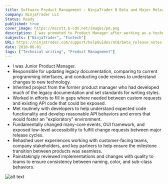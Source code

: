 ```yaml
---
title: Software Product Management - NinjaTrader 8 Beta and Major Release
company: NinjaTrader LLC
Status: Ready
published: true
cover_image: https://mscott.b-cdn.net/images/pm.png
description: I was promoted to Product Manager after working as a technical support lead for the NinjaTrader platform. When I was promoted, much of the early planning and specification was already completed, so I was brought on to help with the engineering implementation, user acceptance testing, and documentation up until the first major release of NinjaTrader 8 in November of 2016.
subjects: ["NinjaTrader", "Fintech"]
URL: https://ninjatrader.com/support/helpGuides/nt8/beta_release_notes.htm
date: 2016-06-01
tags: ["Technical writing", "Product Management"]
---
```


<!-- @format -->

- I was Junior Product Manager.
- Responsible for updating legacy documentation, comparing to current programming interfaces, and conducting code reviews to understand changes to new technology.
- Inherited project from the former product manager who had developed much of the legacy documentation and set standards for writing styles.
- Worked in efforts to fill in gaps where needed between custom requests and existing API code that could be exposed.
- Met routinely with developers to help understand expected code functionality and develop reasonable API behaviors and errors that would foster an "exploratory" environment.
- Fundamentally changed many-core events, GUI framework, and exposed low-level accessibility to fulfill change requests between major release cycles.
- Rehashed user experiences working with customer-facing teams, company stakeholders, and key partners to help ensure the milestone transition between products was seamless.
- Painstakingly reviewed implementations and changes with quality to teams to ensure consistency between naming, color, and sub-class behaviors.

![alt text](https://mscott.b-cdn.net/images/pm1.png)
